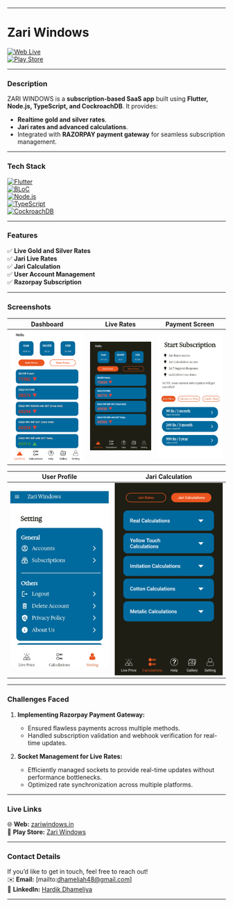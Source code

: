 
---

# Zari Windows  
[![Web Live](https://img.shields.io/badge/Live-Web-brightgreen)](https://zariwindows.in/)  
[![Play Store](https://img.shields.io/badge/Play_Store-Zari_Windows-blue)](https://play.google.com/store/apps/details?id=com.zari.zariwindows)

---

### **Description**  
ZARI WINDOWS is a **subscription-based SaaS app** built using **Flutter, Node.js, TypeScript, and CockroachDB**. It provides:  
- **Realtime gold and silver rates**.  
- **Jari rates and advanced calculations**.  
- Integrated with **RAZORPAY payment gateway** for seamless subscription management.  

---

### **Tech Stack**  
[![Flutter](https://img.shields.io/badge/Flutter-02569B?logo=flutter&logoColor=white)](https://flutter.dev)  
[![BLoC](https://img.shields.io/badge/BLoC-Event_Driven_Technology-yellowgreen)](https://bloclibrary.dev/#/)  
[![Node.js](https://img.shields.io/badge/Node.js-339933?logo=nodedotjs&logoColor=white)](https://nodejs.org/)  
[![TypeScript](https://img.shields.io/badge/TypeScript-007ACC?logo=typescript&logoColor=white)](https://www.typescriptlang.org/)  
[![CockroachDB](https://img.shields.io/badge/CockroachDB-6933FF?logo=cockroachlabs&logoColor=white)](https://www.cockroachlabs.com/)  

---

### **Features**  
✅ **Live Gold and Silver Rates**  
✅ **Jari Live Rates**  
✅ **Jari Calculation**  
✅ **User Account Management**  
✅ **Razorpay Subscription**  

---

### **Screenshots**  
| **Dashboard**                       | **Live Rates**                   | **Payment Screen**              |  
|-------------------------------------|-----------------------------------|----------------------------------|  
| ![Dashboard](https://github.com/hardyh8/zari-windows/blob/main/images/1.png) | ![Live Rates](https://github.com/hardyh8/zari-windows/blob/main/images/2.png) | ![Payment](https://github.com/hardyh8/zari-windows/blob/main/images/6.png) |  

| **User Profile**                    | **Jari Calculation**             |  
|-------------------------------------|-----------------------------------|  
| ![Profile](https://github.com/hardyh8/zari-windows/blob/main/images/5.png) | ![Jari Calc](https://github.com/hardyh8/zari-windows/blob/main/images/4.png) |  


---

### **Challenges Faced**  
1. **Implementing Razorpay Payment Gateway:**  
   - Ensured flawless payments across multiple methods.  
   - Handled subscription validation and webhook verification for real-time updates.  

2. **Socket Management for Live Rates:**  
   - Efficiently managed sockets to provide real-time updates without performance bottlenecks.  
   - Optimized rate synchronization across multiple platforms.  

---

### **Live Links**  
🌐 **Web:** [zariwindows.in](https://zariwindows.in/)  
📱 **Play Store:** [Zari Windows](https://play.google.com/store/apps/details?id=com.zari.zariwindows)  

---

### **Contact Details**  
If you’d like to get in touch, feel free to reach out!  
✉️ **Email:** [mailto:dhameliah48@gmail.com]  
💼 **LinkedIn:** [Hardik Dhameliya](https://www.linkedin.com/in/hardik-dhameliya-501a091a2/)  

--- 
